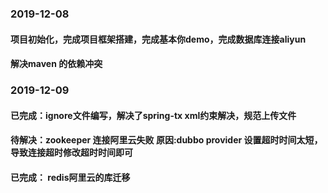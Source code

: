 ### 2019-12-08
#### 项目初始化，完成项目框架搭建，完成基本你demo，完成数据库连接aliyun
#### 解决maven 的依赖冲突
### 2019-12-09 
#### 已完成：ignore文件编写，解决了spring-tx xml约束解决，规范上传文件
#### 待解决：zookeeper 连接阿里云失败  原因:dubbo provider 设置超时时间太短，导致连接超时修改超时时间即可
#### 已完成： redis阿里云的库迁移